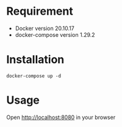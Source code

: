 # Requirement
* Docker version 20.10.17
* docker-compose version 1.29.2

# Installation

```
docker-compose up -d
```

# Usage
Open [http://localhost:8080](http://localhost:8080) in your browser